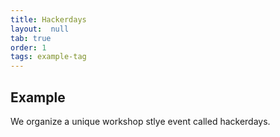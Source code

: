 ```yaml
---
title: Hackerdays
layout:  null
tab: true
order: 1
tags: example-tag
---
```


## Example

We organize a unique workshop stlye event called hackerdays.
